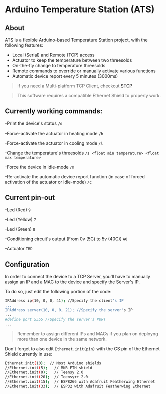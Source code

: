 # Arduino Temperature Station (ATS)
## About 

ATS is a flexible Arduino-based Temperature Station project, with the following features:

  - Local (Serial) and Remote (TCP) access
  - Actuator to keep the temperature between two threesolds
  - On-the-fly change to temperature threesolds
  - Remote commands to override or manually activate various functions
  - Automatic device report every 5 minutes (3000ms)
  
  >If you need a Multi-platform TCP Client, checkout [STCP]
  
  >This software requires a compatible Ethernet Shield to properly work.

## Currently working commands:

  -Print the device's status  ``` /d ```
  
  -Force-activate the actuator in heating mode  ``` /h ```
  
  -Force-activate the actuator in cooling mode ``` /l ```
  
  -Change the temperature's threesolds ```/s <float min temperature> <float max temperature> ```
  
  -Force the device in idle-mode ``` /m ```
  
  -Re-activate the automatic device report function (in case of forced activation of the actuator or idle-mode)  ``` /c ```
  
 ## Current pin-out
  -Led (Red) ``` 9 ```
  
  -Led (Yellow) ``` 7 ```
  
  -Led (Green) ``` 8 ```
  
  -Conditioning circuit's output (From 0v (5C) to 5v (40C)) ``` A0 ```
  
  -Actuator ``` TBD ``` 
  


## Configuration


In order to connect the device to a TCP Server, you'll have to manually assign an IP and a MAC to the device and specify the Server's IP.

To do so, just edit the following portion of the code:
``` sh
IPAddress ip(10, 0, 0, 41); //Specify the client's IP
...
IPAddress server(10, 0, 0, 21); //Specify the server's IP
...
#define port 5555 //Specify the server's PORT
...
```
>Remember to assign different IPs and MACs if you plan on deployng more than one device in the same network.

Don't forget to also edit ```Ethernet.init(pin)``` with the CS pin of the Ethernet Shield currently in use:
``` sh
Ethernet.init(10);  // Most Arduino shields
//Ethernet.init(5);   // MKR ETH shield
//Ethernet.init(0);   // Teensy 2.0
//Ethernet.init(20);  // Teensy++ 2.0
//Ethernet.init(15);  // ESP8266 with Adafruit Featherwing Ethernet
//Ethernet.init(33);  // ESP32 with Adafruit Featherwing Ethernet
```


[STCP]: <https://github.com/lorenzocarlini/simple_tcp_server>
